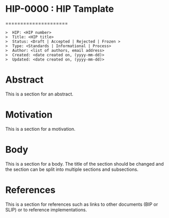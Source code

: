 # HIP-0000 : HIP Tamplate
=====================

```
>  HIP: <HIP number>
>  Title: <HIP title>
>  Status: <Draft | Accepted | Rejected | Frozen >
>  Type: <Standards | Informational | Process>
>  Author: <list of authors, email address>
>  Created: <date created on, (yyyy-mm-dd)>
>  Updated: <date created on, (yyyy-mm-dd)>
```

# Abstract

This is a section for an abstract.

# Motivation

This is a section for a motivation.

# Body

This is a section for a body. The title of the section should be changed
and the section can be split into multiple sections and subsections.

# References

This is a section for references such as links to other documents (BIP or SLIP)
or to reference implementations.
